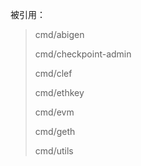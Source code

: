 被引用：

> cmd/abigen
>
> cmd/checkpoint-admin
>
> cmd/clef
>
> cmd/ethkey
>
> cmd/evm
>
> cmd/geth
>
> cmd/utils



